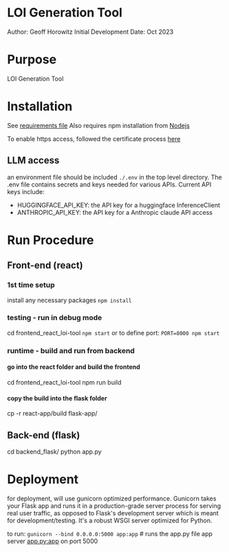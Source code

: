 # LOI Generation Tool
Author: Geoff Horowitz
Initial Development Date: Oct 2023

# Purpose
LOI Generation Tool

# Installation
See [requirements file](requirements.yaml)
Also requires npm installation from [Nodejs](https://nodejs.org/en/download)

To enable https access, followed the certificate process [here](https://blog.miguelgrinberg.com/post/running-your-flask-application-over-https)

## LLM access
an environment file should be included `./.env` in the top level directory. The .env file contains secrets and keys needed for various APIs. Current API keys include:
- HUGGINGFACE_API_KEY: the API key for a huggingface InferenceClient
- ANTHROPIC_API_KEY: the API key for a Anthropic claude API access

# Run Procedure
## Front-end (react)
### 1st time setup
install any necessary packages
`npm install`


### testing - run in debug mode
cd frontend_react_loi-tool
`npm start`
or to define port:
`PORT=8000 npm start`

### runtime - build and run from backend
#### go into the react folder and build the frontend
cd frontend_react_loi-tool
npm run build

#### copy the build into the flask folder
cp -r react-app/build flask-app/

## Back-end (flask)
cd backend_flask/
python app.py


# Deployment
for deployment, will use gunicorn optimized performance. Gunicorn takes your Flask app and runs it in a production-grade server process for serving real user traffic, as opposed to Flask's development server which is meant for development/testing. It's a robust WSGI server optimized for Python.

to run: `gunicorn --bind 0.0.0.0:5000 app:app` # runs the app.py file app server <app.py:app> on port 5000
